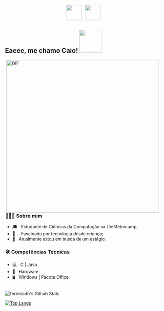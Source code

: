 <p align="center">
&nbsp; <a href="https://www.linkedin.com/in/caiovmcoosta/" target="_blank" rel="noopener noreferrer"><img src="https://img.icons8.com/plasticine/100/000000/linkedin.png" width="50" /></a>
&nbsp; <a href="mailto:caiocoosta2808@gmail.com" target="_blank" rel="noopener noreferrer"><img src="https://img.icons8.com/plasticine/100/000000/gmail.png"  width="50" /></a>
</p>

<h2> Eaeee, me chamo Caio! <img src="https://media3.giphy.com/media/3o6ZtpxSZbQRRnwCKQ/giphy.gif" width="75"></h2>
<img align="right" alt="GIF" src="https://pa1.narvii.com/6484/b93255da56ec60939e2e209dd48a8b69a1194981_hq.gif" width="500"/>

<h3> 👨🏻‍💻 Sobre mim </h3>

- 🎓 &nbsp; Estudante de Ciências da Computação na UniMetrocamp;
- 📱 &nbsp; &nbsp; Fascinado por tecnologia desde criança;
- 💼 &nbsp; Atualmente estou em busca de um estágio;

<h3>🛠 Competências Técnicas</h3>

- 💻 &nbsp; C | Java 
- 🔧 &nbsp; Hardware
- 🖥 &nbsp; Windows | Pacote Office 

<br>

<img align="center" src="https://github-readme-stats-anuraghazra1.vercel.app/api?username=ferreiradh&include_all_commits=true&count_private=true&show_icons=true&line_height=20&title_color=7A7ADB&icon_color=2234AE&text_color=D3D3D3&bg_color=0,000000,130F40" alt="ferreiradh's Github Stats">

</br>

[![Top Langs](https://github-readme-stats-anuraghazra1.vercel.app/api/top-langs/?username=caaiovmcoosta&layout=compact&text_color=daf7dc&bg_color=151515)](https://github.com/caiovmcoosta/github-readme-stats)
